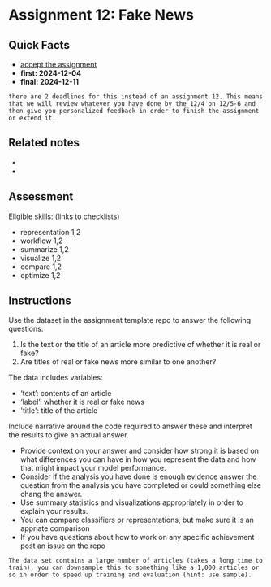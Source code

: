 
# Assignment 12: Fake News

## Quick Facts
- [accept the assignment](https://classroom.github.com/a/D1fjut40)
- __first: 2024-12-04__
- __final: 2024-12-11__



```{note}
there are 2 deadlines for this instead of an assignment 12. This means that we will review whatever you have done by the 12/4 on 12/5-6 and then give you personalized feedback in order to finish the assignment or extend it.  
```
<!-- - First feedback: {{ early }}
__Final due date: {{ date }}__ -->


## Related notes

- [](../notes/2024-11-19)
- [ ](../notes/2024-11-21)
<!-- - [more text representations](../notes/2023-11-28) -->

## Assessment

Eligible skills: (links to checklists)
- representation 1,2
- workflow 1,2
- summarize 1,2
- visualize 1,2
- compare 1,2
- optimize 1,2

## Instructions

Use the dataset in the assignment template repo to answer the following questions:

1. Is the text or the title of an article more predictive of whether it is real or fake?
1. Are titles of real or fake news more similar to one another?

The data includes variables:
- ‘text’: contents of an article
- ‘label’: whether it is real or fake news
- 'title': title of the article

Include narrative around the code required to answer these and interpret the results to give an actual answer. 
- Provide context on your answer and consider how strong it is based on what differences you can have in how you represent the data and how that might impact your model performance. 
- Consider if the analysis you have done is enough evidence answer the question from the analysis you have completed or could something else chang the answer. 
- Use summary statistics and visualizations appropriately in order to explain your results.
- You can compare classifiers or representations, but make sure it is an appriate comparison
- If you have questions about how to work on any specific achievement post an issue on the repo


```{hint}
The data set contains a large number of articles (takes a long time to train), you can downsample this to something like a 1,000 articles or so in order to speed up training and evaluation (hint: use sample).

```

